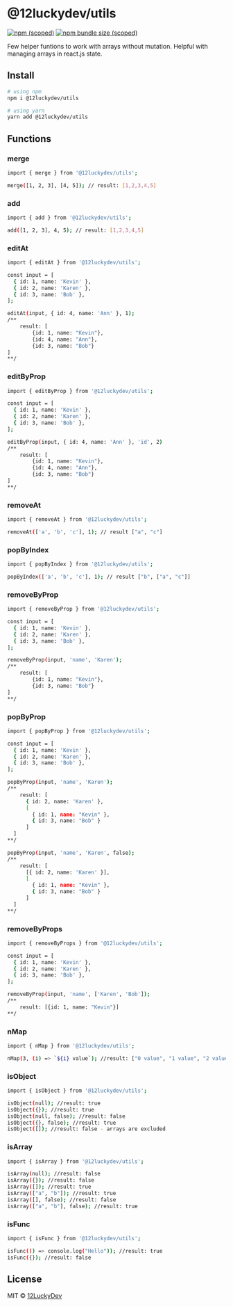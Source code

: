 # @12luckydev/utils

[![npm (scoped)](https://img.shields.io/npm/v/@12luckydev/utils)](https://www.npmjs.com/package/@12luckydev/utils)
[![npm bundle size (scoped)](https://img.shields.io/bundlephobia/min/@12luckydev/utils)](https://github.com/12LuckyDev)

Few helper funtions to work with arrays without mutation.
Helpful with managing arrays in react.js state.

## Install

```sh
# using npm
npm i @12luckydev/utils

# using yarn
yarn add @12luckydev/utils
```

## Functions

### merge

```sh
import { merge } from '@12luckydev/utils';

merge([1, 2, 3], [4, 5]); // result: [1,2,3,4,5]
```

### add

```sh
import { add } from '@12luckydev/utils';

add([1, 2, 3], 4, 5); // result: [1,2,3,4,5]
```

### editAt

```sh
import { editAt } from '@12luckydev/utils';

const input = [
  { id: 1, name: 'Kevin' },
  { id: 2, name: 'Karen' },
  { id: 3, name: 'Bob' },
];

editAt(input, { id: 4, name: 'Ann' }, 1);
/**
    result: [
        {id: 1, name: "Kevin"},
        {id: 4, name: "Ann"},
        {id: 3, name: "Bob"}
]
**/
```

### editByProp

```sh
import { editByProp } from '@12luckydev/utils';

const input = [
  { id: 1, name: 'Kevin' },
  { id: 2, name: 'Karen' },
  { id: 3, name: 'Bob' },
];

editByProp(input, { id: 4, name: 'Ann' }, 'id', 2)
/**
    result: [
        {id: 1, name: "Kevin"},
        {id: 4, name: "Ann"},
        {id: 3, name: "Bob"}
]
**/
```

### removeAt

```sh
import { removeAt } from '@12luckydev/utils';

removeAt(['a', 'b', 'c'], 1); // result ["a", "c"]
```

### popByIndex

```sh
import { popByIndex } from '@12luckydev/utils';

popByIndex(['a', 'b', 'c'], 1); // result ["b", ["a", "c"]]
```

### removeByProp

```sh
import { removeByProp } from '@12luckydev/utils';

const input = [
  { id: 1, name: 'Kevin' },
  { id: 2, name: 'Karen' },
  { id: 3, name: 'Bob' },
];

removeByProp(input, 'name', 'Karen');
/**
    result: [
        {id: 1, name: "Kevin"},
        {id: 3, name: "Bob"}
]
**/
```

### popByProp

```sh
import { popByProp } from '@12luckydev/utils';

const input = [
  { id: 1, name: 'Kevin' },
  { id: 2, name: 'Karen' },
  { id: 3, name: 'Bob' },
];

popByProp(input, 'name', 'Karen');
/**
    result: [
      { id: 2, name: 'Karen' },
      [
        { id: 1, name: "Kevin" },
        { id: 3, name: "Bob" }
      ]
  ]
**/

popByProp(input, 'name', 'Karen', false);
/**
    result: [
      [{ id: 2, name: 'Karen' }],
      [
        { id: 1, name: "Kevin" },
        { id: 3, name: "Bob" }
      ]
  ]
**/
```

### removeByProps

```sh
import { removeByProps } from '@12luckydev/utils';

const input = [
  { id: 1, name: 'Kevin' },
  { id: 2, name: 'Karen' },
  { id: 3, name: 'Bob' },
];

removeByProp(input, 'name', ['Karen', 'Bob']);
/**
    result: [{id: 1, name: "Kevin"}]
**/
```

### nMap

```sh
import { nMap } from '@12luckydev/utils';

nMap(3, (i) => `${i} value`); //result: ["0 value", "1 value", "2 value"]
```

### isObject

```sh
import { isObject } from '@12luckydev/utils';

isObject(null); //result: true
isObject({}); //result: true
isObject(null, false); //result: false
isObject({}, false); //result: true
isObject([]); //result: false - arrays are excluded
```

### isArray

```sh
import { isArray } from '@12luckydev/utils';

isArray(null); //result: false
isArray({}); //result: false
isArray([]); //result: true
isArray(["a", "b"]); //result: true
isArray([], false); //result: false
isArray(["a", "b"], false); //result: true
```

### isFunc

```sh
import { isFunc } from '@12luckydev/utils';

isFunc(() => console.log("Hello")); //result: true
isFunc({}); //result: false
```

## License

MIT © [12LuckyDev](https://github.com/12LuckyDev)
